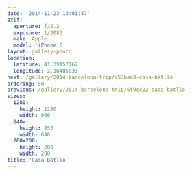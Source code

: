 ```yaml
---
date: '2014-11-23 13:01:47'
exif:
  aperture: f/2.2
  exposure: 1/2083
  make: Apple
  model: 'iPhone 6'
layout: gallery-photo
location:
  latitude: 41.39157167
  longitude: 2.16485833
next: /gallery/2014-barcelona-trip/c53baa3-casa-batllo
ordering: 50
previous: /gallery/2014-barcelona-trip/6f9cc02-casa-batllo
sizes:
  1280:
    height: 1280
    width: 960
  640w:
    height: 853
    width: 640
  200x200:
    height: 200
    width: 200
title: 'Casa Batlló'
---
```

